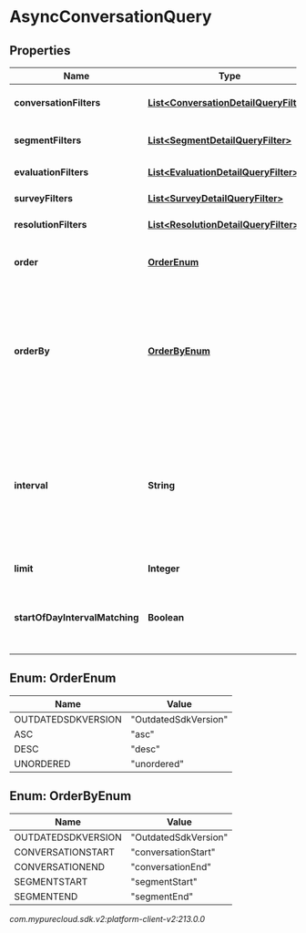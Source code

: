 # AsyncConversationQuery


## Properties

| Name | Type | Description | Notes |
| ------------ | ------------- | ------------- | ------------- |
| **conversationFilters** | [**List&lt;ConversationDetailQueryFilter&gt;**](ConversationDetailQueryFilter) | Filters that target conversation-level data |  [optional] |
| **segmentFilters** | [**List&lt;SegmentDetailQueryFilter&gt;**](SegmentDetailQueryFilter) | Filters that target individual segments within a conversation |  [optional] |
| **evaluationFilters** | [**List&lt;EvaluationDetailQueryFilter&gt;**](EvaluationDetailQueryFilter) | Filters that target evaluations |  [optional] |
| **surveyFilters** | [**List&lt;SurveyDetailQueryFilter&gt;**](SurveyDetailQueryFilter) | Filters that target surveys |  [optional] |
| **resolutionFilters** | [**List&lt;ResolutionDetailQueryFilter&gt;**](ResolutionDetailQueryFilter) | Filters that target resolutions |  [optional] |
| **order** | [**OrderEnum**](#Enum--OrderEnum) | Sort the result set in ascending/descending order. Default is ascending |  [optional] |
| **orderBy** | [**OrderByEnum**](#Enum--OrderByEnum) | Specify which data element within the result set to use for sorting. The options  to use as a basis for sorting the results: conversationStart, segmentStart, and segmentEnd. If not specified, the default is conversationStart |  [optional] |
| **interval** | **String** | Specifies the date and time range of data being queried. Results will include all conversations that had activity during the interval. Intervals are represented as an ISO-8601 string. For example: YYYY-MM-DDThh:mm:ss/YYYY-MM-DDThh:mm:ss |  |
| **limit** | **Integer** | Specify number of results to be returned |  [optional] |
| **startOfDayIntervalMatching** | **Boolean** | Add a filter to only include conversations that started after the beginning of the interval start date (UTC) |  [optional] |


## Enum: OrderEnum

| Name | Value |
| ---- | ----- |
| OUTDATEDSDKVERSION | &quot;OutdatedSdkVersion&quot; | 
| ASC | &quot;asc&quot; | 
| DESC | &quot;desc&quot; | 
| UNORDERED | &quot;unordered&quot; | 


## Enum: OrderByEnum

| Name | Value |
| ---- | ----- |
| OUTDATEDSDKVERSION | &quot;OutdatedSdkVersion&quot; | 
| CONVERSATIONSTART | &quot;conversationStart&quot; | 
| CONVERSATIONEND | &quot;conversationEnd&quot; | 
| SEGMENTSTART | &quot;segmentStart&quot; | 
| SEGMENTEND | &quot;segmentEnd&quot; | 




_com.mypurecloud.sdk.v2:platform-client-v2:213.0.0_
